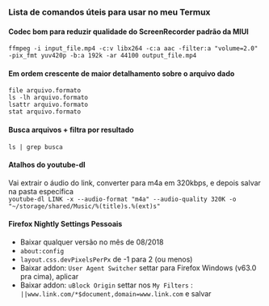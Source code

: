 ### Lista de comandos úteis para usar no meu Termux

#### Codec bom para reduzir qualidade do ScreenRecorder padrão da MIUI
``` ffmpeg -i input_file.mp4 -c:v libx264 -c:a aac -filter:a "volume=2.0" -pix_fmt yuv420p -b:a 192k -ar 44100 output_file.mp4 ```

#### Em ordem crescente de maior detalhamento sobre o arquivo dado
``` file arquivo.formato ``` <br>
``` ls -lh arquivo.formato ``` <br> 
``` lsattr arquivo.formato ``` <br>
``` stat arquivo.formato ```

#### Busca arquivos + filtra por resultado
``` ls | grep busca ```

#### Atalhos do youtube-dl
Vai extrair o áudio do link, converter para m4a em 320kbps, e depois salvar na pasta específica <br>
``` youtube-dl LINK -x --audio-format "m4a" --audio-quality 320K -o "~/storage/shared/Music/%(title)s.%(ext)s" ```

#### Firefox Nightly Settings Pessoais
* Baixar qualquer versão no mês de 08/2018
* ``` about:config ```
* ``` layout.css.devPixelsPerPx ``` de -1 para 2 (ou menos)
* Baixar addon: ``` User Agent Switcher ``` settar para Firefox Windows (v63.0 pra cima), aplicar
* Baixar addon: ``` uBlock Origin ``` settar nos ``` My Filters ``` : <br>
``` ||www.link.com/*$document,domain=www.link.com ``` e salvar
